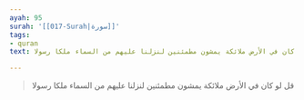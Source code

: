 ```yaml
---
ayah: 95
surah: '[[017-Surah|سورة]]'
tags:
- quran
text: قل لو كان في الأرض ملائكة يمشون مطمئنين لنزلنا عليهم من السماء ملكا رسولا

---
```

> قل لو كان في الأرض ملائكة يمشون مطمئنين لنزلنا عليهم من السماء ملكا رسولا
